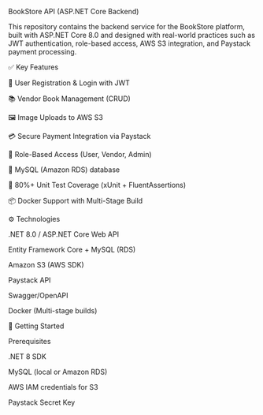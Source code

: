 BookStore API (ASP.NET Core Backend)

This repository contains the backend service for the BookStore platform, built with ASP.NET Core 8.0 and designed with real-world practices such as JWT authentication, role-based access, AWS S3 integration, and Paystack payment processing.

✅ Key Features

🔐 User Registration & Login with JWT

📚 Vendor Book Management (CRUD)

🖼️ Image Uploads to AWS S3

💳 Secure Payment Integration via Paystack

👥 Role-Based Access (User, Vendor, Admin)

🐘 MySQL (Amazon RDS) database

🧪 80%+ Unit Test Coverage (xUnit + FluentAssertions)

📦 Docker Support with Multi-Stage Build

⚙️ Technologies

.NET 8.0 / ASP.NET Core Web API

Entity Framework Core + MySQL (RDS)

Amazon S3 (AWS SDK)

Paystack API

Swagger/OpenAPI

Docker (Multi-stage builds)

🚀 Getting Started

 Prerequisites

.NET 8 SDK

MySQL (local or Amazon RDS)

AWS IAM credentials for S3

Paystack Secret Key


